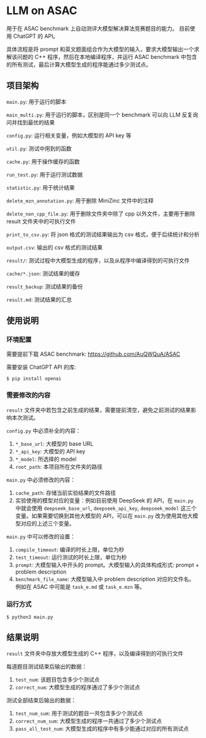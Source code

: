 # LLM on ASAC

用于在 ASAC benchmark 上自动测评大模型解决算法竞赛题目的能力。
目前使用 ChatGPT 的 API。

具体流程是将 prompt 和英文题面组合作为大模型的输入，要求大模型输出一个求解该问题的 C++ 程序，然后在本地编译程序，并运行 ASAC benchmark 中包含的所有测试，最后计算大模型生成的程序能通过多少测试点。


## 项目架构

`main.py`: 用于运行的脚本

`main_multi.py`: 用于运行的脚本，区别是同一个 benchmark 可以向 LLM 反复询问并找到最优的结果

`config.py`: 运行相关变量，例如大模型的 API key 等

`util.py`: 测试中用到的函数

`cache.py`: 用于操作缓存的函数

`run_test.py`: 用于运行测试数据

`statistic.py`: 用于统计结果

`delete_mzn_annotation.py`: 用于删除 MiniZinc 文件中的注释

`delete_non_cpp_file.py`: 用于删除文件夹中除了 cpp 以外文件，主要用于删除 result 文件夹中的可执行文件

`print_to_csv.py`: 将 json 格式的测试结果输出为 csv 格式，便于后续统计和分析

`output.csv`: 输出的 csv 格式的测试结果

`result/`: 测试过程中大模型生成的程序，以及从程序中编译得到的可执行文件

`cache/*.json`: 测试结果的缓存

`result_backup`: 测试结果的备份

`result.md`: 测试结果的汇总


## 使用说明

### 环境配置

需要提前下载 ASAC benchmark: https://github.com/AuQWQuA/ASAC

需要安装 ChatGPT API 的库:
```
$ pip install openai
```

### 需要修改的内容

`result` 文件夹中若包含之前生成的结果，需要提前清空，避免之前测试的结果影响本次测试。

`config.py` 中必须补全的内容：
1. `*_base_url`: 大模型的 base URL
2. `*_api_key`: 大模型的 API key
3. `*_model`: 所选择的 model
4. `root_path`: 本项目所在文件夹的路径

`main.py` 中必须修改的内容：
1. `cache_path`: 存储当前实验结果的文件路径
2. 实验使用的模型对应的变量：例如目前使用 DeepSeek 的 API，在 `main.py` 中就会使用 `deepseek_base_url`, `deepseek_api_key`, `deepseek_model` 这三个变量。如果需要切换到其他大模型的 API，可以在 `main.py` 改为使用其他大模型对应的上述三个变量。

`main.py` 中可以修改的设置：
1. `compile_timeout`: 编译的时长上限，单位为秒
2. `test_timeout`: 运行测试的时长上限，单位为秒
3. `prompt`: 大模型输入中开头的 prompt。大模型输入的具体构成形式: prompt + problem description
4. `benchmark_file_name`: 大模型输入中 problem description 对应的文件名。例如在 ASAC 中可能是 `task_e.md` 或 `task_e.mzn` 等。

### 运行方式

```
$ python3 main.py
```


## 结果说明

`result` 文件夹中存放大模型生成的 C++ 程序，以及编译得到的可执行文件

每道题目测试结束后输出的数据：
1. `test_num`: 该题目包含多少个测试点
2. `correct_num`: 大模型生成的程序通过了多少个测试点

测试全部结束后输出的数据：
1. `test_num_sum`: 用于测试的题目一共包含多少个测试点
2. `correct_num_sum`: 大模型生成的程序一共通过了多少个测试点
3. `pass_all_test_num`: 大模型生成的程序中有多少能通过对应的所有测试点
